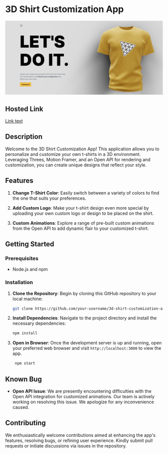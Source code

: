 # 3D Shirt Customization App

![App Preview](Screenshot%202023-08-21%20183123.png)

## Hosted Link
[Link text]([https://website-name.com](https://comfy-sunshine-614efe.netlify.app/))

## Description

Welcome to the 3D Shirt Customization App! This application allows you to personalize and customize your own t-shirts in a 3D environment. Leveraging Threes, Motion Framer, and an Open API for rendering and customization, you can create unique designs that reflect your style.

## Features

1. **Change T-Shirt Color**: Easily switch between a variety of colors to find the one that suits your preferences.

2. **Add Custom Logo**: Make your t-shirt design even more special by uploading your own custom logo or design to be placed on the shirt.

3. **Custom Animations**: Explore a range of pre-built custom animations from the Open API to add dynamic flair to your customized t-shirt.

## Getting Started

### Prerequisites

- Node.js and npm

### Installation

1. **Clone the Repository**: Begin by cloning this GitHub repository to your local machine:

   ```sh
   git clone https://github.com/your-username/3d-shirt-customization-app.git

2. **Install Dependencies**: Navigate to the project directory and install the necessary dependencies:
    ```sh
    npm install

3. **Open in Browser**: Once the development server is up and running, open your preferred web browser and visit `http://localhost:3000` to view the app.
   ```sh
    npm start

## Known Bug

- **Open API Issue**: We are presently encountering difficulties with the Open API integration for customized animations. Our team is actively working on resolving this issue. We apologize for any inconvenience caused.

## Contributing

We enthusiastically welcome contributions aimed at enhancing the app's features, resolving bugs, or refining user experience. Kindly submit pull requests or initiate discussions via issues in the repository.


